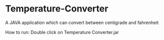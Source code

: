 # Temperature-Converter
A JAVA application which can convert between centigrade and fahrenheit

How to run:
Double click on Temperature Converter.jar
